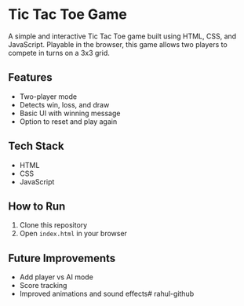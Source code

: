 # Tic Tac Toe Game

A simple and interactive Tic Tac Toe game built using HTML, CSS, and JavaScript. Playable in the browser, this game allows two players to compete in turns on a 3x3 grid.

## Features
- Two-player mode
- Detects win, loss, and draw
- Basic UI with winning message
- Option to reset and play again

## Tech Stack
- HTML
- CSS
- JavaScript

## How to Run
1. Clone this repository
2. Open `index.html` in your browser

## Future Improvements
- Add player vs AI mode
- Score tracking
- Improved animations and sound effects# rahul-github
